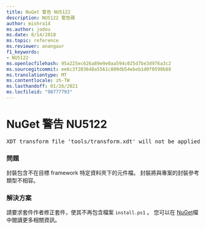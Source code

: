 ```yaml
---
title: NuGet 警告 NU5122
description: NU5122 警告碼
author: mishra14
ms.author: jodou
ms.date: 8/14/2018
ms.topic: reference
ms.reviewer: anangaur
f1_keywords:
- NU5122
ms.openlocfilehash: 95a225ec626a89e9e0aa594c025d7be3d976a3c2
ms.sourcegitcommit: ee6c3f203648a5561c809db54ebeb1d0f0598b68
ms.translationtype: MT
ms.contentlocale: zh-TW
ms.lasthandoff: 01/26/2021
ms.locfileid: "98777793"
---
```

# <a name="nuget-warning-nu5122"></a>NuGet 警告 NU5122
<pre>XDT transform file 'tools/transform.xdt' will not be applied when the package is installed after the migration.</pre>

### <a name="issue"></a>問題

封裝包含不在目標 framework 特定資料夾下的元件檔。 封裝將與專案的封裝參考類型不相容。


### <a name="solution"></a>解決方案

請要求套件作者修正套件，使其不再包含檔案 `install.ps1` 。 您可以在 [NuGet](../../consume-packages/migrate-packages-config-to-package-reference.md)檔中閱讀更多相關資訊。
